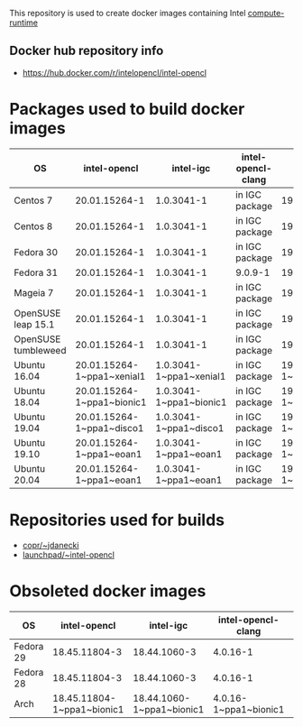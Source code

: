 This repository is used to create docker images containing Intel [compute-runtime](https://github.com/intel/compute-runtime)

## Docker hub repository info

* https://hub.docker.com/r/intelopencl/intel-opencl

# Packages used to build docker images

OS | intel-opencl | intel-igc | intel-opencl-clang | gmmlib
-- | ------------ | ----------| ------------------ | ------ |
Centos 7     | 20.01.15264-1 | 1.0.3041-1 | in IGC package | 19.4.1-1 |
Centos 8     | 20.01.15264-1 | 1.0.3041-1 | in IGC package | 19.4.1-1 |
Fedora 30    | 20.01.15264-1 | 1.0.3041-1 | in IGC package | 19.4.1-1 |
Fedora 31    | 20.01.15264-1 | 1.0.3041-1 | 9.0.9-1        | 19.4.1-1 |
Mageia 7     | 20.01.15264-1 | 1.0.3041-1 | in IGC package | 19.4.1-1 |
OpenSUSE leap 15.1  | 20.01.15264-1 | 1.0.3041-1 | in IGC package | 19.4.1-1 |
OpenSUSE tumbleweed | 20.01.15264-1 | 1.0.3041-1 | in IGC package | 19.4.1-1 |
Ubuntu 16.04 | 20.01.15264-1\~ppa1\~xenial1 | 1.0.3041-1\~ppa1\~xenial1 | in IGC package | 19.4.1-1\~ppa1\~xenial1 |
Ubuntu 18.04 | 20.01.15264-1\~ppa1\~bionic1 | 1.0.3041-1\~ppa1\~bionic1 | in IGC package | 19.4.1-1\~ppa1\~bionic1 |
Ubuntu 19.04 | 20.01.15264-1\~ppa1\~disco1  | 1.0.3041-1\~ppa1\~disco1  | in IGC package | 19.4.1-1\~ppa1\~disco1  |
Ubuntu 19.10 | 20.01.15264-1\~ppa1\~eoan1  | 1.0.3041-1\~ppa1\~eoan1    | in IGC package | 19.4.1-1\~ppa1\~eoan1   |
Ubuntu 20.04 | 20.01.15264-1\~ppa1\~eoan1  | 1.0.3041-1\~ppa1\~eoan1    | in IGC package | 19.4.1-1\~ppa1\~eoan1   |

# Repositories used for builds

* [copr/\~jdanecki](https://copr.fedorainfracloud.org/coprs/jdanecki/intel-opencl)
* [launchpad/\~intel-opencl](https://launchpad.net/~intel-opencl/+archive/ubuntu/intel-opencl)

# Obsoleted docker images

OS | intel-opencl | intel-igc | intel-opencl-clang | gmmlib
-- | ------------ | ----------| ------------------ | ------ |
Fedora 29 | 18.45.11804-3 | 18.44.1060-3 | 4.0.16-1 | 18.4.348-3 |
Fedora 28 | 18.45.11804-3 | 18.44.1060-3 | 4.0.16-1 | 18.4.348-3 |
Arch | 18.45.11804-1\~ppa1\~bionic1 | 18.44.1060-1\~ppa1\~bionic1 | 4.0.16-1\~ppa1\~bionic1 | 18.4.348-1\~ppa1\~bionic1 |
